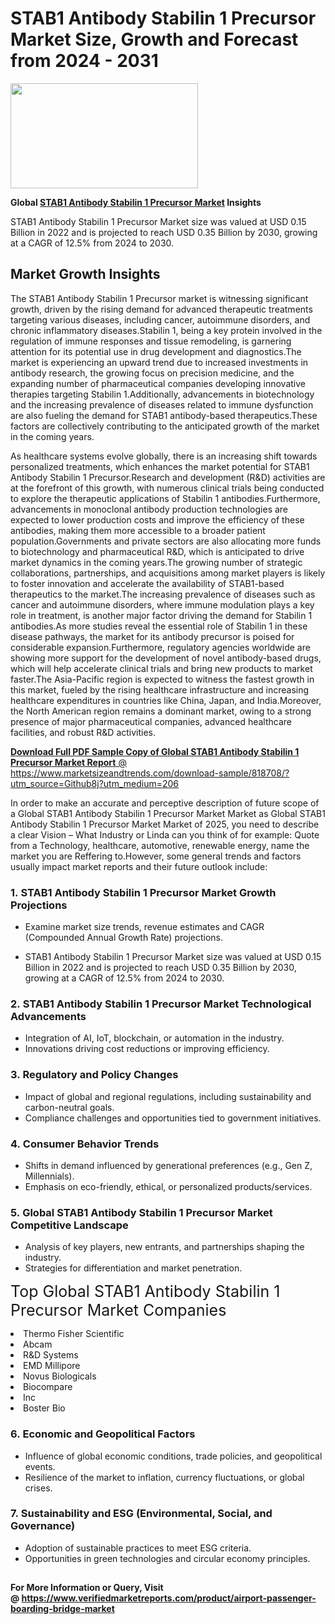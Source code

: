 <H1>STAB1 Antibody Stabilin 1 Precursor Market Size, Growth and Forecast from 2024 - 2031</H1><img class="aligncenter size-medium wp-image-584254" src="https://thirdeyenews.in/wp-content/uploads/2024/09/Global-Market-Research-300x168.jpeg" alt="" width="300" height="168" /><p><strong>Global&nbsp;<a href="https://www.marketsizeandtrends.com/download-sample/818708/?utm_source=Github8j?utm_medium=206">STAB1 Antibody Stabilin 1 Precursor Market</a> Insights</strong></p><p>STAB1 Antibody Stabilin 1 Precursor Market size was valued at USD 0.15 Billion in 2022 and is projected to reach USD 0.35 Billion by 2030, growing at a CAGR of 12.5% from 2024 to 2030.</p><p><h2>Market Growth Insights</h2> <p>The STAB1 Antibody Stabilin 1 Precursor market is witnessing significant growth, driven by the rising demand for advanced therapeutic treatments targeting various diseases, including cancer, autoimmune disorders, and chronic inflammatory diseases.Stabilin 1, being a key protein involved in the regulation of immune responses and tissue remodeling, is garnering attention for its potential use in drug development and diagnostics.The market is experiencing an upward trend due to increased investments in antibody research, the growing focus on precision medicine, and the expanding number of pharmaceutical companies developing innovative therapies targeting Stabilin 1.Additionally, advancements in biotechnology and the increasing prevalence of diseases related to immune dysfunction are also fueling the demand for STAB1 antibody-based therapeutics.These factors are collectively contributing to the anticipated growth of the market in the coming years.</p> <p><a href="#"></a></p> <p>As healthcare systems evolve globally, there is an increasing shift towards personalized treatments, which enhances the market potential for STAB1 Antibody Stabilin 1 Precursor.Research and development (R&D) activities are at the forefront of this growth, with numerous clinical trials being conducted to explore the therapeutic applications of Stabilin 1 antibodies.Furthermore, advancements in monoclonal antibody production technologies are expected to lower production costs and improve the efficiency of these antibodies, making them more accessible to a broader patient population.Governments and private sectors are also allocating more funds to biotechnology and pharmaceutical R&D, which is anticipated to drive market dynamics in the coming years.The growing number of strategic collaborations, partnerships, and acquisitions among market players is likely to foster innovation and accelerate the availability of STAB1-based therapeutics to the market.The increasing prevalence of diseases such as cancer and autoimmune disorders, where immune modulation plays a key role in treatment, is another major factor driving the demand for Stabilin 1 antibodies.As more studies reveal the essential role of Stabilin 1 in these disease pathways, the market for its antibody precursor is poised for considerable expansion.Furthermore, regulatory agencies worldwide are showing more support for the development of novel antibody-based drugs, which will help accelerate clinical trials and bring new products to market faster.The Asia-Pacific region is expected to witness the fastest growth in this market, fueled by the rising healthcare infrastructure and increasing healthcare expenditures in countries like China, Japan, and India.Moreover, the North American region remains a dominant market, owing to a strong presence of major pharmaceutical companies, advanced healthcare facilities, and robust R&D activities.</p> <p><a href="#"></p><p><span class=""><strong>Download Full PDF Sample Copy of Global STAB1 Antibody Stabilin 1 Precursor Market Report</strong> @ <a href="https://www.marketsizeandtrends.com/download-sample/818708/?utm_source=Github8j?utm_medium=206" target="_blank">https://www.marketsizeandtrends.com/download-sample/818708/?utm_source=Github8j?utm_medium=206</a></span></p><p>In order to make an accurate and perceptive description of future scope of a Global&nbsp;STAB1 Antibody Stabilin 1 Precursor Market Market as Global&nbsp;STAB1 Antibody Stabilin 1 Precursor Market Market of 2025, you need to describe a clear Vision &ndash; What Industry or Linda can you think of for example: Quote from a Technology, healthcare, automotive, renewable energy, name the market you are Reffering to.However, some general trends and factors usually impact market reports and their future outlook include:</p><h3>1.&nbsp;<strong>STAB1 Antibody Stabilin 1 Precursor Market Growth Projections</strong></h3><ul><li>Examine market size trends, revenue estimates and CAGR (Compounded Annual Growth Rate) projections.</li><li><p>STAB1 Antibody Stabilin 1 Precursor Market size was valued at USD 0.15 Billion in 2022 and is projected to reach USD 0.35 Billion by 2030, growing at a CAGR of 12.5% from 2024 to 2030.</p></li></ul><h3>2.&nbsp;<strong>STAB1 Antibody Stabilin 1 Precursor Market Technological Advancements</strong></h3><ul><li>Integration of AI, IoT, blockchain, or automation in the industry.</li><li>Innovations driving cost reductions or improving efficiency.</li></ul><h3>3.&nbsp;<strong>Regulatory and Policy Changes</strong></h3><ul><li>Impact of global and regional regulations, including sustainability and carbon-neutral goals.</li><li>Compliance challenges and opportunities tied to government initiatives.</li></ul><h3>4.&nbsp;<strong>Consumer Behavior Trends</strong></h3><ul><li>Shifts in demand influenced by generational preferences (e.g., Gen Z, Millennials).</li><li>Emphasis on eco-friendly, ethical, or personalized products/services.</li></ul><h3>5.&nbsp;<strong>Global STAB1 Antibody Stabilin 1 Precursor Market Competitive Landscape</strong></h3><ul><li>Analysis of key players, new entrants, and partnerships shaping the industry.</li><li>Strategies for differentiation and market penetration.</li></ul><p data-pm-slice="1 1 []"><span style="color: inherit; font-family: inherit; font-size: 25px;">Top Global STAB1 Antibody Stabilin 1 Precursor Market Companies</span></p><div class="" data-test-id=""><p><li>Thermo Fisher Scientific</li><li> Abcam</li><li> R&D Systems</li><li> EMD Millipore</li><li> Novus Biologicals</li><li> Biocompare</li><li> Inc</li><li> Boster Bio</li></p></div><h3>6.&nbsp;<strong>Economic and Geopolitical Factors</strong></h3><ul><li>Influence of global economic conditions, trade policies, and geopolitical events.</li><li>Resilience of the market to inflation, currency fluctuations, or global crises.</li></ul><h3>7.&nbsp;<strong>Sustainability and ESG (Environmental, Social, and Governance)</strong></h3><ul><li>Adoption of sustainable practices to meet ESG criteria.</li><li>Opportunities in green technologies and circular economy principles.</li></ul><h2><strong style="font-size: 14px;">For More Information or Query, Visit @&nbsp;</strong><a style="background-color: #ffffff; font-size: 14px;" href="https://www.marketsizeandtrends.com/report/stab1-antibody-stabilin-1-precursor-market/" target="_blank">https://www.verifiedmarketreports.com/product/airport-passenger-boarding-bridge-market</a></h2>